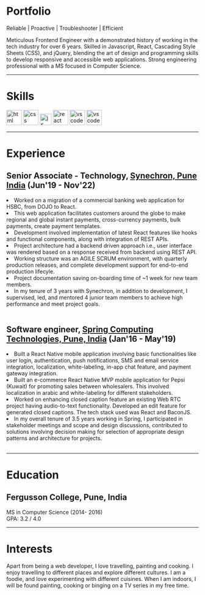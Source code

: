 # Portfolio

Reliable | Proactive | Troubleshooter | Efficient

Meticulous Frontend Engineer with a demonstrated history of working in the tech industry for over 6 years. Skilled in Javascript, React, Cascading Style Sheets (CSS), and jQuery, blending the art of design and programming skills to develop responsive and accessible web applications. Strong engineering professional with a MS focused in Computer Science.

---

# Skills

<p align='left'>
  <img src="https://upload.wikimedia.org/wikipedia/commons/thumb/6/61/HTML5_logo_and_wordmark.svg/2048px-HTML5_logo_and_wordmark.svg.png" alt="html" width="40" height="40" title="HTML" />
  <img src='https://upload.wikimedia.org/wikipedia/commons/thumb/d/d5/CSS3_logo_and_wordmark.svg/1200px-CSS3_logo_and_wordmark.svg.png' alt="css" width="40" height="40" title="CSS" />
  <img src='https://upload.wikimedia.org/wikipedia/commons/6/6a/JavaScript-logo.png' height='30' width='auto' alt="js" title="JavaScript" />
  <img src="https://upload.wikimedia.org/wikipedia/commons/thumb/a/a7/React-icon.svg/1280px-React-icon.svg.png" alt="react" width="auto" height="40" title="React" />
  <img src="https://upload.wikimedia.org/wikipedia/commons/2/2d/Visual_Studio_Code_1.18_icon.svg" alt="vscode" width="auto" height="40" title="Visual Studio Code" />
  <img src="https://upload.wikimedia.org/wikipedia/commons/9/91/Octicons-mark-github.svg" alt="vscode" width="auto" height="40" title="Github" />
  
</p>

---

# Experience

## **Senior Associate - Technology**, <a href="https://www.synechron.com/">Synechron, Pune India</a> (Jun'19 - Nov'22)

<li> Worked on a migration of a commercial banking web application for HSBC, from DOJO to React. </li>
<li>This web application facilitates customers around the globe to make regional and global instant payments, cross-currency payments, bulk payments, create payment templates.</li>
<li>Development involved implementation of latest React features like hooks and functional components, along with integration of REST APIs.</li>
<li>Project architecture had a backend driven approach i.e., user interface was rendered based on a response received from backend using REST API.</li>
<li>Working structure was an AGILE SCRUM environment, with quarterly production releases, and complete development support for end-to-end production lifecyle.</li>
<li>Project documentation saving on-boarding time of ~1 week for new team members.</li>
<li>In my tenure of 3 years with Synechron, in addition to development, I supervised, led, and mentored 4 junior team members to achieve high performance and meet project goals.</li>

<br />

## **Software engineer**, <a href="https://springct.net/">Spring Computing Technologies, Pune, India</a> (Jan'16 - May'19)

<li> Built a React Native mobile application involving basic functionalities like user login, authentication, push notifications, SMS and email service integration, localization, white-labeling, in-app chat feature, and payment gateway integration.</li>
<li>Built an e-commerce React Native MVP mobile application for Pepsi (Kuwait) for promoting sales between wholesalers. This involved localization in arabic and white-labeling for different stakeholders.</li>
<li>Worked on enhancing closed caption feature an existing Web RTC project having audio-to-text functionality. Developed an edit feature for generated closed captions. The tech stack used was React and BaconJS.</li>
<li> In my overall tenure of 3.5 years working in Spring, I participated in stakeholder meetings and scope and design discussions, contributed to solutions involving decision making for selection of appropriate design patterns and architecture for projects.</li>

<br />

---

# Education

## **Fergusson College, Pune, India**
MS in Computer Science (2014- 2016) <br /> GPA: 3.2 / 4.0

---

# Interests
Apart from being a web developer, I love travelling, painting and cooking. I enjoy travelling to different places and explore different cultures. I am a foodie, and love experimenting with different cuisines.
When I am indoors, I will be found painting, cooking or binging on a TV series in my free time.
